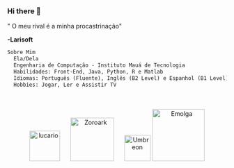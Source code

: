 ### Hi there 👋
" O meu rival é a minha procastrinação"

 **-Larisoft**


</div>

  ```md
  Sobre Mim
    Ela/Dela
    Engenharia de Computação - Instituto Mauá de Tecnologia
    Habilidades: Front-End, Java, Python, R e Matlab
    Idiomas: Português (Fluente), Inglês (B2 Level) e Espanhol (B1 Level)
    Hobbies: Jogar, Ler e Assistir TV
  ```
  <br />

</div>


<div align="center">
<br />
<img  width="70" src="https://img.pokemondb.net/sprites/black-white/anim/normal/lucario.gif" alt="lucario" />
<span>&nbsp;&nbsp;&nbsp;&nbsp;</span> 
<img  width ="100" src="https://img.pokemondb.net/sprites/black-white/anim/normal/zoroark.gif" alt="Zoroark" />
<span>&nbsp;&nbsp;&nbsp;&nbsp;</span> 
<img  width ="60" src="https://img.pokemondb.net/sprites/black-white/anim/normal/umbreon.gif" alt="Umbreon" />
<img  width ="120" src="https://img.pokemondb.net/sprites/black-white/anim/normal/emolga.gif" alt="Emolga"  />
</div>

  
<!--
**Larisoft01/Larisoft01** is a ✨ _special_ ✨ repository because its `README.md` (this file) appears on your GitHub profile.

Here are some ideas to get you started:

- 🔭 I’m currently working on ...
- 🌱 I’m currently learning ...
- 👯 I’m looking to collaborate on ...
- 🤔 I’m looking for help with ...
- 💬 Ask me about ...
]
- 📫 How to reach me: ...
- 😄 Pronouns: ...
- ⚡ Fun fact: ...
-->
